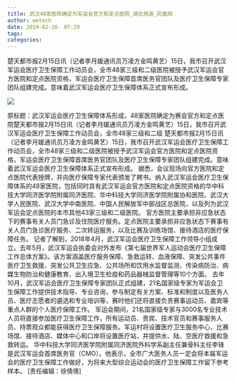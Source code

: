 ```yaml
---
title: 武汉48家医院确定为军运会官方和定点医院_湖北频道_凤凰网
author: wetech
date: 2019-02-16- 07:29
tags: 
categories: 
---
```

楚天都市报2月15日讯（记者李月媛通讯员万凌方金鸣黄艺）15日，我市召开武汉军运会医疗卫生保障工作动员会，全市48家三级和二级医院被授予武汉军运会官方医院和定点医院资格，军运会医疗卫生保障首席医务官团队及医疗卫生保障专家团队组建完成。意味着武汉军运会医疗卫生保障体系正式宣布形成。
<!-- more -->
                
<img align="center" border="0" src="http://p2.ifengimg.com/a/2016/0810/204c433878d5cf9size1_w16_h16.png" />
                
            
原标题：武汉军运会医疗卫生保障体系形成，48家医院确定为赛会官方和定点医院楚天都市报2月15日讯（记者李月媛通讯员万凌方金鸣黄艺）15日，我市召开武汉军运会医疗卫生保障工作动员会，全市48家三级和二级
楚天都市报2月15日讯（记者李月媛通讯员万凌方金鸣黄艺）15日，我市召开武汉军运会医疗卫生保障工作动员会，全市48家三级和二级医院被授予武汉军运会官方医院和定点医院资格，军运会医疗卫生保障首席医务官团队及医疗卫生保障专家团队组建完成。意味着武汉军运会医疗卫生保障体系正式宣布形成。
据悉，会议现场向官方医院和定点医院代表授牌，并向医疗保障专家代表颁发了聘书。纳入武汉军运会医疗卫生保障体系的48家医院，包括同时具有武汉军运会官方医院和定点医院资格的华中科技大学同济医学院附属同济医院、华中科技大学同济医学院附属协和医院、武汉大学人民医院、武汉大学中南医院、中国人民解放军中部战区总医院，以及列为武汉军运会定点医院的本市其他43家三级和二级医院。
官方医院主要承担非应急状态下的赛事有关人员门急诊及住院医疗服务。定点医院主要承担非应急状态下赛事有关人员门急诊医疗服务、二次转运服务，以及比赛及训练场馆、接待酒店的医疗保障任务。
记者了解到，2018年4月，武汉军运会医疗卫生保障工作领导小组成立。去年5月，武汉军运会执委会对外发布《第七届世界军人运动会医疗卫生保障工作总体方案》。该方案涵盖医疗服务保障、急救运转、血液保障、突发公共事件医疗卫生救援、突发公共卫生应急、公共场所和饮用水监督监测、传染病防治、病媒生物防治和健康教育、出入境卫生检疫和药品器械监督管理等10个方面。
去年10月，武汉军运会医疗卫生保障专家团队正式组建，21名国家级专家为军运会卫生保障工作提供技术指导、专业咨询，参与制定有关方案、标准和制度以及医务人员、医疗志愿者的遴选和专业培训等，赛时他们还将直接负责赛事运动员、嘉宾等重点人群的个人医疗保障工作。
军运会期间，21名国家级专家与3000名专业技术人员将直接参加医疗卫生保障工作，所有运动员、贵宾、技术官员和赛事服务人员、持票观众都能获得医疗卫生保障服务。军运村将设置医疗卫生服务中心，比赛场馆、接待酒店、媒体中心和口岸将设置医疗站，并提供水、陆、空医疗救援和急救转运。
华中科技大学同济医学院附属同济医院外科学系副主任兼骨科主任李锋是武汉军运会首席医务官（CMO）。他表示，全市广大医务人员一定会将本届军运会的医疗卫生保障工作做好，为将来大型综合运动会的医疗卫生保障工作留下参考样本。
[责任编辑：徐倩倩]
            
